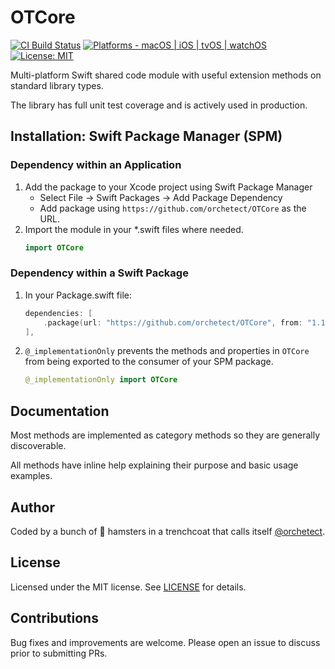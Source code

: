 # OTCore

[![CI Build Status](https://github.com/orchetect/OTCore/actions/workflows/build.yml/badge.svg)](https://github.com/orchetect/OTCore/actions/workflows/build.yml) [![Platforms - macOS | iOS | tvOS | watchOS](https://img.shields.io/badge/platforms-macOS%20|%20iOS%20|%20tvOS%20|%20watchOS%20-lightgrey.svg?style=flat)](https://developer.apple.com/swift) [![License: MIT](http://img.shields.io/badge/license-MIT-lightgrey.svg?style=flat)](https://github.com/orchetect/OTCore/blob/main/LICENSE)

Multi-platform Swift shared code module with useful extension methods on standard library types.

The library has full unit test coverage and is actively used in production.

## Installation: Swift Package Manager (SPM)

### Dependency within an Application

1. Add the package to your Xcode project using Swift Package Manager
   - Select File → Swift Packages → Add Package Dependency
   - Add package using  `https://github.com/orchetect/OTCore` as the URL.
2. Import the module in your *.swift files where needed.
   ```swift
   import OTCore
   ```

### Dependency within a Swift Package

1. In your Package.swift file:

   ```swift
   dependencies: [
       .package(url: "https://github.com/orchetect/OTCore", from: "1.1.26")
   ],
   ```
   
2. `@_implementationOnly` prevents the methods and properties in `OTCore` from being exported to the consumer of your SPM package.

   ```swift
   @_implementationOnly import OTCore
   ```

## Documentation

Most methods are implemented as category methods so they are generally discoverable.

All methods have inline help explaining their purpose and basic usage examples.

## Author

Coded by a bunch of 🐹 hamsters in a trenchcoat that calls itself [@orchetect](https://github.com/orchetect).

## License

Licensed under the MIT license. See [LICENSE](https://github.com/orchetect/OTCore/blob/master/LICENSE) for details.

## Contributions

Bug fixes and improvements are welcome. Please open an issue to discuss prior to submitting PRs.
